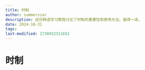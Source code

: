 ```yaml
---
title: 时制
author: summerscar
description: 这份韩语学习教程讨论了时制的重要性和使用方法。值得一读。
date: 2024-10-31
tags:
last-modified: 1730452311652
---
```

# 时制
